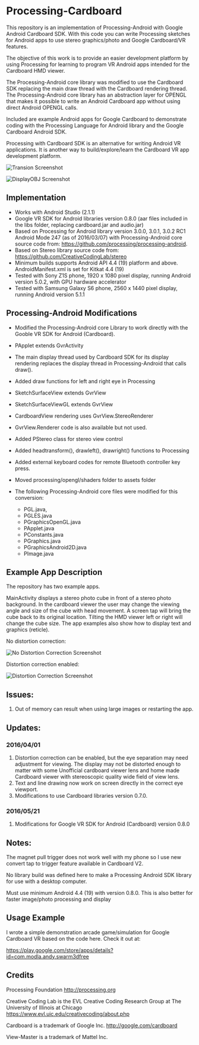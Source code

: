 # Processing-Cardboard

This repository is an implementation of Processing-Android with Google Android Cardboard SDK.
With this code you can write Processing sketches for Android apps to use stereo graphics/photo and Google Cardboard/VR features.

 The objective of this work is to provide an easier development platform by using Processing for learning to program VR Android apps intended for the Cardboard HMD viewer.
 
 The  Processing-Android core library was modified to use the Cardboard SDK replacing the main draw thread with the Cardboard rendering thread. The Processing-Android core library has an abstraction layer for OPENGL that makes it possible to write an Android Cardboard app without using direct Android OPENGL calls. 
 
 Included are example Android apps for Google Cardboard to demonstrate coding with the Processing Language for Android library and the Google Cardboard Android SDK. 
 
 Processing with Cardboard SDK is an alternative for writing Android VR applications. 
 It is another way to build/explore/learn the Cardboard VR app development platform.
 
 
![Transion Screenshot](Screenshot_2016-04-01-15-43-29.png)

![DisplayOBJ Screenshot](Screenshot_2016-04-01-15-43-49.png)

 
## Implementation
 
 * Works with Android Studio (2.1.1)
 * Google VR SDK for Android libraries version 0.8.0 (aar files included in the libs folder, replacing cardboard.jar and audio.jar)
 * Based on Processing for Android library version 3.0.0, 3.0.1, 3.0.2 RC1 Android Mode 247 (as of 2016/03/07)
   with Processing-Android core source code from: https://github.com/processing/processing-android.
 * Based on Stereo library source code from: https://github.com/CreativeCodingLab/stereo
 * Minimum builds supports Android API 4.4 (19) platform and above. AndroidManifest.xml is set for Kitkat 4.4 (19)
 * Tested with Sony Z1S phone, 1920 x 1080 pixel display, running Android version 5.0.2, with GPU hardware accelerator
 * Tested with Samsung Galaxy S6 phone, 2560 x 1440 pixel display, running Android version 5.1.1
 
## Processing-Android Modifications

 * Modified the Processing-Android core Library to work directly with the Gooble VR SDK for Android (Cardboard).

 * PApplet extends GvrActivity
 
 * The main display thread used by Cardboard SDK for its display rendering replaces the display thread 
 in Processing-Android that calls draw().

 * Added draw functions for left and right eye in Processing

 * SketchSurfaceView extends GvrView

 * SketchSurfaceViewGL extends GvrView

 * CardboardView rendering uses GvrView.StereoRenderer

 * GvrView.Renderer code is also available but not used.

 * Added PStereo class for stereo view control
  
 * Added headtransform(), drawleft(), drawright() functions to Processing
  
 * Added external keyboard codes for remote Bluetooth controller key press.
 
 * Moved processing/opengl/shaders folder to assets folder

 * The following Processing-Android core files were modified for this conversion:
 
    - PGL.java,  
    - PGLES.java  
    - PGraphicsOpenGL.java
    - PApplet.java
    - PConstants.java
    - PGraphics.java
    - PGraphicsAndroid2D.java
    - PImage.java
 
## Example App Description
 
The repository has two example apps. 

MainActivity displays a stereo photo cube in front of a stereo photo background. 
In the cardboard viewer the user may change the viewing angle and size of the cube with head movement. 
A screen tap will bring the cube back to its original location. 
Tilting the HMD viewer left or right will change the cube size.
The app examples also show how to display text and graphics (reticle).

No distortion correction:

![No Distortion Correction Screenshot](Screenshot_2016-01-24-10-35-00.png)

Distortion correction enabled:

![Distortion Correction Screenshot](Screenshot_2016-03-31-16-05-40.png)

## Issues:
 
  1. Out of memory can result when using large images or restarting the app.
 
## Updates:
 
### 2016/04/01

  1. Distortion correction can be enabled, but the eye separation may need adjustment for viewing.
  The display may not be distorted enough to matter with some Unofficial cardboard viewer lens and
   home made Cardboard viewer with stereoscopic quality wide field of view lens.
  2. Text and line drawing now work on screen directly in the correct eye viewport.
  3. Modifications to use Cardboard libraries version 0.7.0.
  
### 2016/05/21
  
  1. Modifications for Google VR SDK for Android (Cardboard) version 0.8.0

## Notes:
 The magnet pull trigger does not work well with my phone so I use new convert tap to trigger feature
 available in Cardboard V2.
 
 No library build was defined here to make a Processing Android SDK library for use with a desktop computer.
 
 Must use minimum Android 4.4 (19) with version 0.8.0. This is also better for faster image/photo processing and display

## Usage Example
I wrote a simple demonstration arcade game/simulation for Google Cardboard VR based on the code here. Check it out at:

https://play.google.com/store/apps/details?id=com.modla.andy.swarm3dfree

## Credits

 Processing Foundation  http://processing.org
 
 Creative Coding Lab is the EVL Creative Coding Research Group at The University of Illinois at Chicago https://www.evl.uic.edu/creativecoding/about.php
 
 Cardboard is a trademark of Google Inc. http://google.com/cardboard 
 
 View-Master is a trademark of Mattel Inc.

